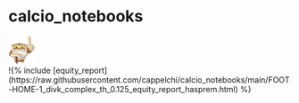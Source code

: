 # calcio_notebooks
<p><img src="https://raw.githubusercontent.com/cappelchi/cappelchi/master/one_for_me2.gif" width="50px" height="50px">
</a>
<br>
!{% include [equity_report](https://raw.githubusercontent.com/cappelchi/calcio_notebooks/main/FOOT-HOME-1_divk_complex_th_0.125_equity_report_hasprem.html) %}
